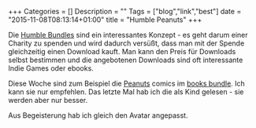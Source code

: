 +++
Categories = []
Description = ""
Tags = ["blog","link","best"]
date = "2015-11-08T08:13:14+01:00"
title = "Humble Peanuts"
+++

Die [Humble Bundles](https://www.humblebundle.com) sind ein interessantes Konzept - es geht darum einer Charity zu spenden und wird dadurch versüßt, dass man mit der Spende gleichzeitig einen Download kauft.
Man kann den Preis für Downloads selbst bestimmen und die angebotenen Downloads sind oft interessante Indie Games oder ebooks.

Diese Woche sind zum Beispiel die [Peanuts](https://de.wikipedia.org/wiki/Die_Peanuts) comics im [books bundle](https://www.humblebundle.com/books).  Ich kann sie nur empfehlen.  Das letzte Mal hab ich die als Kind gelesen - sie werden aber nur besser.

Aus Begeisterung hab ich gleich den Avatar angepasst.

<!--more--> 
